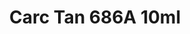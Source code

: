 ---
layout: product
title: "Carc Tan 686A  10ml"
price: "330" 
desc: "Acrylic Laquer 10mL"
img_path: "/assets/img/RC079.webp"
brand: "AK "
available: false
special_offer: false
new: false
soon: false
cat: "020000"
subcat: "020200"
subsubcat: "020201"
sifra: "RC079"
popular: false
spec: false
---